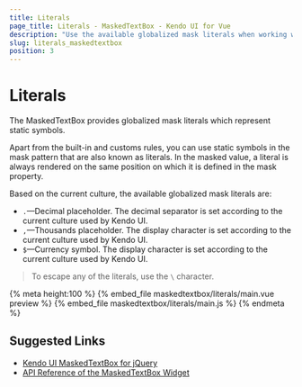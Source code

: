 ```yaml
---
title: Literals
page_title: Literals - MaskedTextBox - Kendo UI for Vue
description: "Use the available globalized mask literals when working with the Kendo UI MaskedTextBox wrapper for Vue."
slug: literals_maskedtextbox
position: 3
---
```


# Literals

The MaskedTextBox provides globalized mask literals which represent static symbols.

Apart from the built-in and customs rules, you can use static symbols in the mask pattern that are also known as literals. In the masked value, a literal is always rendered on the same position on which it is defined in the mask property.

Based on the current culture, the available globalized mask literals are:
* `.`&mdash;Decimal placeholder. The decimal separator is set according to the current culture used by Kendo UI.
* `,`&mdash;Thousands placeholder. The display character is set according to the current culture used by Kendo UI.
* `$`&mdash;Currency symbol. The display character is set according to the current culture used by Kendo UI.

> To escape any of the literals, use the `\` character.

{% meta height:100 %}
{% embed_file maskedtextbox/literals/main.vue preview %}
{% embed_file maskedtextbox/literals/main.js %}
{% endmeta %}

## Suggested Links

* [Kendo UI MaskedTextBox for jQuery](https://docs.telerik.com/kendo-ui/controls/editors/maskedtextbox/overview)
* [API Reference of the MaskedTextBox Widget](https://docs.telerik.com/kendo-ui/api/javascript/ui/maskedtextbox)
